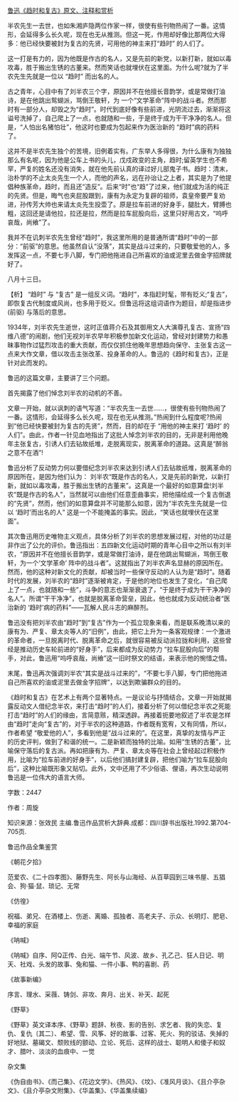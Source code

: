 [鲁迅《趋时和复古》原文、注释和赏析](https://www.vrrw.net/wx/9751.html)

半农先生一去世，也如朱湘庐隐两位作家一样，很使有些刊物热闹了一番。这情形，会延得多么长久呢，现在也无从推测。但这一死，作用却好像比那两位大得多：他已经快要被封为复古的先贤，可用他的神主来打“趋时” 的人们了。

这一打是有力的，因为他既是作古的名人，又是先前的新党，以新打新，就如以毒攻毒，胜于搬出生锈的古董来。然而笑话也就埋伏在这里面。为什么呢?就为了半农先生先就是一位以 “趋时” 而出名的人。

古之青年，心目中有了刘半农三个字，原因并不在他擅长音韵学，或是常做打油诗，是在他跳出鸳蝴派，骂倒王敬轩，为 一个“文学革命”阵中的战斗者。然而那时有一部分人，却毁之为“趋时”。时代到底好像有些前进，光阴流过去，渐渐将这谥号洗掉了，自己爬上了一点，也就随和一些，于是终于成为干干净净的名人。但是，“人怕出名猪怕壮”，他这时也要成为包起来作为医治新的 “趋时”病的药料了。

这并不是半农先生独个的苦境，旧例着实有。广东举人多得很，为什么康有为独独那么有名呢，因为他是公车上书的头儿，戊戍政变的主角，趋时;留英学生也不希罕，严复的姓名还没有消失，就在他先前认真的译过好儿部鬼子书。趋时：清末，治朴学的不止太炎先生一个人，而他的声名，远在孙诒让之上者，其实是为了他提倡种族革命，趋时，而且还“造反”。后来“时”也“趋”了过来，他们就成为活的纯正的先贤。但是，晦气也夹屁股跟到，康有为永定为复辟的祖师，袁皇帝要严复劝进，孙传芳大帅也来请太炎先生投壶了。原是拉车前进的好身手，腿肚大，臂膊也粗，这回还是请他拉，拉还是拉，然而是拉车屁股向后，这里只好用古文，“呜呼哀哉，尚飨”了。

我并不在讥刺半农先生曾经“趋时”，我这里所用的是普通所谓“趋时”中的一部分：“前驱”的意思。他虽然自认“没落”，其实是战斗过来的，只要敬爱他的人，多发挥这一点，不要七手八脚，专门把他拖进自己所喜欢的油或泥里去做金字招牌就好了。

八月十三日。



【析】 “趋时” 与 “复古” 是一组反义词。“趋时”，本指赶时髦，带有贬义;“复古”，即恢复古代制度或风尚，也多用于贬义。但鲁迅将这组词语作为题目，却是指进步 (前驱) 与落后的意思。

1934年，刘半农先生逝世，这时正值蒋介石及其御用文人大演尊孔复古、宣扬“四维八德”的闹剧，他们无视刘半农早年积极参加新文化运动，曾经对封建势力和愚昧事物作过猛烈攻击的重大贡献，而仅仅抓住他晚年思想趋向保守、主张复古这一点来大作文章，借以攻击主张改革、投身革命的人。鲁迅的《趋时和复古》，正是针对此而发的。

鲁迅的这篇文章，主要讲了三个问题。

首先揭露了他们悼念刘半农的动机的不善。

文章一开始，就以讽刺的语气写道：“半农先生一去世……，很使有些刊物热闹了一番。这情形，会延得多么长久呢，现在也无从推测。”热闹到什么程度呢?热闹到“他已经快要被封为复古的先贤”，然而，目的却在于 “用他的神主来打 ‘趋时’ 的人们”。由此，作者一针见血地指出了这批人悼念刘半农的目的，无非是利用他晚年主张复古，引诱人们去钻故纸堆，走脱离现实，脱离革命的道路。这真是“醉翁之意不在酒”!

鲁迅分析了反动势力何以要借纪念刘半农来达到引诱人们去钻故纸堆，脱离革命的原因所在，是因为他们认为： 刘半农“既是作古的名人，又是先前的新党，以新打新，就如以毒攻毒，胜于搬出生锈的古董来”。这真是一个最好的如意算盘!刘半农“既是作古的名人”，当然就可以由他们任意歪曲事实，把他描绘成一个复古倒退的“先贤”，然而，他们的如意算盘并不可能那么如意，因为“半农先生先就是一位以 ‘趋时’而出名的人” 这是一个不能掩盖的事实。因此，“笑话也就埋伏在这里面”。

其次鲁迅用历史唯物主义观点，具体分析了刘半农的思想发展过程，对他的功过是非作出了公允的评价。鲁迅指出：五四新文化运动时期的青年心目中之所以有刘半农，“原因并不在他擅长音韵学，或是常做打油诗，是在他跳出鸳蝴派，骂倒王敬轩，为一个‘文学革命’ 阵中的战斗者”。这就指出了刘半农声名显赫的原因所在。然而，他的这种对新文化的贡献，却被当时一些保守反动的人认为是“趋时”。随着时代的发展，刘半农的“趋时”逐渐被肯定，于是他的地位也发生了变化，“自己爬上了一点，也就随和一些”，斗争的意志也渐渐衰退了，“于是终于成为干干净净的名人”。所谓“干干净净”，也就是脱离革命营垒，因此，他也就成为反动统治者“医治新的 ‘趋时’病的药料”——瓦解人民斗志的麻醉剂。

鲁迅没有把刘半农由“趋时”到“复古”作为一个孤立现象来看，而是联系晚清以来的康有为、严复、章太炎等人的“旧例”，由此，把它上升为一条客观规律：一个激进的革命者，一旦脱离时代、脱离革命之后，就很容易被反动派拉拢和利用，这些曾经是推动历史车轮前进的“好身手”，后来都成为反动势力 “拉车屁股向后”的帮手，对此，鲁迅用“呜呼哀哉，尚飨”这一旧时祭文的结语，来表示他的惋惜之情。

末尾，鲁迅再次强调刘半农“其实是战斗过来的”，“不要七手八脚，专门把他拖进自己所喜欢的油或泥里去做金字招牌”，以达到欺骗群众的目的。

《趋时和复古》在艺术上有两个显著特点。一是议论与抒情结合。文章一开始就揭露反动文人借纪念半农，来打击“趋时”的人们，接着分析了何以借纪念半农之死能打击“趋时”的人们的缘由，言简意赅，精深透辟。再接着扼要地叙述了半农是怎样由“趋时”走向“复古”的，对于半农的这种道路，作者既有宽宥，又有同情，所以，作者希望 “敬爱他的人”，多看到他是“战斗过来的”。在这里，真挚的友情与严正的历史评判，做到了和谐的统一。二是新颖而独特的比喻。如用“生锈的古董”，比喻保守落后的复古派。再如把康有为、严复、章太炎等在社会上曾经起过积极作用，比喻为“拉车前进的好身手”，以后他们搞封建复辟，把他们喻为“拉车屁股向后”，这种比喻既形象又贴切。此外，文中还用了不少俗语、俚语，再次生动说明鲁迅是一位伟大的语言大师。

字数：2447

作者：周旋

知识来源：张效民 主编.鲁迅作品赏析大辞典.成都：四川辞书出版社.1992.第704-705页.

鲁迅作品全集鉴赏

《朝花夕拾》

范爱农、《二十四孝图》、藤野先生、阿长与山海经、从百草园到三味书屋、五猖会、狗·猫·鼠、琐记、无常

《仿徨》

祝福、弟兄、在酒楼上、伤逝、离婚、孤独者、高老夫子、示众、长明灯、肥皂、幸福的家庭

《呐喊》

《呐喊》自序、阿Q正传、白光、端午节、风波、故乡、孔乙己、狂人日记、明天、社戏、头发的故事、兔和猫、一件小事、鸭的喜剧、药

《故事新编》

序言、理水、采薇、铸剑、非攻、奔月、出关、补天、起死

《野草》

《野草》英文译本序、《野草》题辞、秋夜、影的告别、求乞者、我的失恋、复仇、复仇〔其二〕、希望、雪、风筝、好的故事、过客、死火、狗的驳诘、失掉的好地狱、墓碣文、颓败线的颤动、立论、死后、这样的战士、聪明人和傻子和奴才、腊叶、淡淡的血痕中、一觉

杂文集

《伪自由书》、《而己集》、《花边文学》、《热风》、《坟》、《准风月谈》、《且介亭杂文》、《且介亭杂文附集》、《华盖集》、《华盖集续编》

